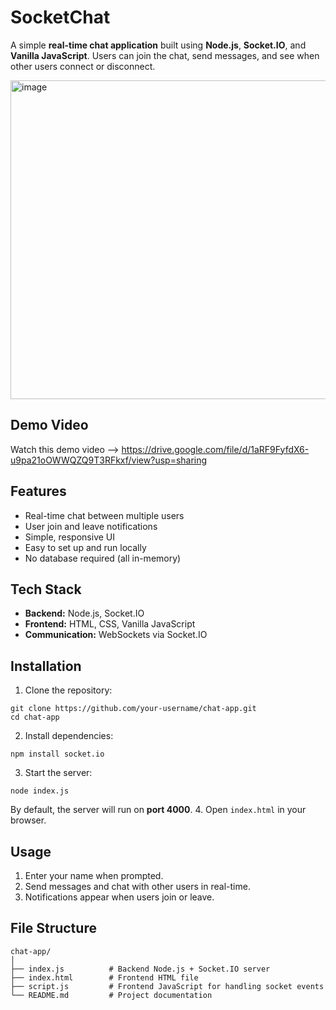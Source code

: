 # SocketChat

A simple **real-time chat application** built using **Node.js**, **Socket.IO**, and **Vanilla JavaScript**. Users can join the chat, send messages, and see when other users connect or disconnect.

<img width="960" height="510" alt="image" src="https://github.com/user-attachments/assets/61a60173-d72d-477d-88c7-496b2e0c8563" />

## Demo Video
Watch this demo video --> https://drive.google.com/file/d/1aRF9FyfdX6-u9pa21oOWWQZQ9T3RFkxf/view?usp=sharing

## Features

- Real-time chat between multiple users
- User join and leave notifications
- Simple, responsive UI
- Easy to set up and run locally
- No database required (all in-memory)

## Tech Stack

- **Backend:** Node.js, Socket.IO
- **Frontend:** HTML, CSS, Vanilla JavaScript
- **Communication:** WebSockets via Socket.IO

## Installation

1. Clone the repository:
```
git clone https://github.com/your-username/chat-app.git
cd chat-app
```
2. Install dependencies:
```
npm install socket.io
```
3. Start the server:
```
node index.js
```
By default, the server will run on **port 4000**.
4. Open `index.html` in your browser.

## Usage

1. Enter your name when prompted.
2. Send messages and chat with other users in real-time.
3. Notifications appear when users join or leave.

## File Structure

```
chat-app/
│
├── index.js          # Backend Node.js + Socket.IO server
├── index.html        # Frontend HTML file
├── script.js         # Frontend JavaScript for handling socket events
└── README.md         # Project documentation
```
